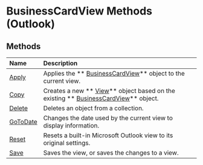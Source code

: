 
# BusinessCardView Methods (Outlook)

## Methods



|**Name**|**Description**|
|:-----|:-----|
| [Apply](4a64b59e-0d52-8439-30bb-32d0624cf28a.md)|Applies the  ** [BusinessCardView](83706cf8-080c-fbf0-9381-5801a2dd4dfd.md)** object to the current view.|
| [Copy](9a0a1a14-87bd-ff53-6643-5e11a07733a1.md)|Creates a new  ** [View](41c8d149-9912-1685-4c8b-3c849cc6f1ed.md)** object based on the existing ** [BusinessCardView](83706cf8-080c-fbf0-9381-5801a2dd4dfd.md)** object.|
| [Delete](0f771496-ef4a-1c2e-49b4-19f786bff055.md)|Deletes an object from a collection.|
| [GoToDate](110b8ba2-c441-cfcc-77bc-f55715a9f2ed.md)|Changes the date used by the current view to display information.|
| [Reset](ab5c93cd-d763-c35a-05a1-f262d994fd0b.md)|Resets a built-in Microsoft Outlook view to its original settings.|
| [Save](9d3d85b7-4ed1-fea3-abb1-7506a0851b50.md)|Saves the view, or saves the changes to a view.|
